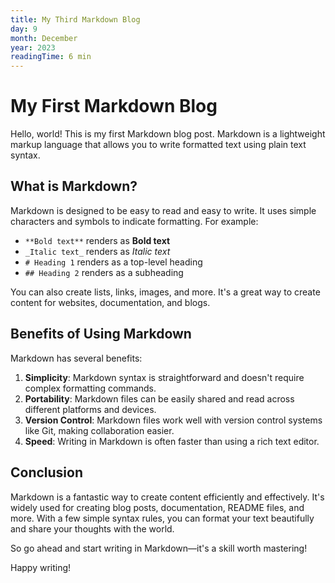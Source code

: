 ```yaml
---
title: My Third Markdown Blog
day: 9
month: December
year: 2023
readingTime: 6 min
---
```


# My First Markdown Blog

Hello, world! This is my first Markdown blog post. Markdown is a lightweight markup language that allows you to write formatted text using plain text syntax.

## What is Markdown?

Markdown is designed to be easy to read and easy to write. It uses simple characters and symbols to indicate formatting. For example:

- `**Bold text**` renders as **Bold text**
- `_Italic text_` renders as _Italic text_
- `# Heading 1` renders as a top-level heading
- `## Heading 2` renders as a subheading

You can also create lists, links, images, and more. It's a great way to create content for websites, documentation, and blogs.

## Benefits of Using Markdown

Markdown has several benefits:

1. **Simplicity**: Markdown syntax is straightforward and doesn't require complex formatting commands.
2. **Portability**: Markdown files can be easily shared and read across different platforms and devices.
3. **Version Control**: Markdown files work well with version control systems like Git, making collaboration easier.
4. **Speed**: Writing in Markdown is often faster than using a rich text editor.

## Conclusion

Markdown is a fantastic way to create content efficiently and effectively. It's widely used for creating blog posts, documentation, README files, and more. With a few simple syntax rules, you can format your text beautifully and share your thoughts with the world.

So go ahead and start writing in Markdown—it's a skill worth mastering!

Happy writing!
